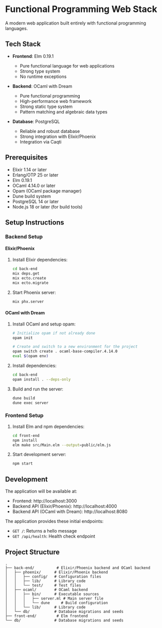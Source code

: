# Functional Programming Web Stack

A modern web application built entirely with functional programming languages.

## Tech Stack

- **Frontend**: Elm 0.19.1
  - Pure functional language for web applications
  - Strong type system
  - No runtime exceptions
  
- **Backend**: OCaml with Dream
  - Pure functional programming
  - High-performance web framework
  - Strong static type system
  - Pattern matching and algebraic data types
  
- **Database**: PostgreSQL
  - Reliable and robust database
  - Strong integration with Elixir/Phoenix
  - Integration via Caqti

## Prerequisites

- Elixir 1.14 or later
- Erlang/OTP 25 or later
- Elm 0.19.1
- OCaml 4.14.0 or later
- Opam (OCaml package manager)
- Dune build system
- PostgreSQL 14 or later
- Node.js 18 or later (for build tools)

## Setup Instructions

### Backend Setup

#### Elixir/Phoenix

1. Install Elixir dependencies:
   ```bash
   cd back-end
   mix deps.get
   mix ecto.create
   mix ecto.migrate
   ```

2. Start Phoenix server:
   ```bash
   mix phx.server
   ```

#### OCaml with Dream

1. Install OCaml and setup opam:
   ```bash
   # Initialize opam if not already done
   opam init
   
   # Create and switch to a new environment for the project
   opam switch create . ocaml-base-compiler.4.14.0
   eval $(opam env)
   ```

2. Install dependencies:
   ```bash
   cd back-end
   opam install . --deps-only
   ```

3. Build and run the server:
   ```bash
   dune build
   dune exec server
   ```

### Frontend Setup

1. Install Elm and npm dependencies:
   ```bash
   cd front-end
   npm install
   elm make src/Main.elm --output=public/elm.js
   ```

2. Start development server:
   ```bash
   npm start
   ```

## Development

The application will be available at:
- Frontend: http://localhost:3000
- Backend API (Elixir/Phoenix): http://localhost:4000
- Backend API (OCaml with Dream): http://localhost:8080

The application provides these initial endpoints:
- `GET /`: Returns a hello message
- `GET /api/health`: Health check endpoint

## Project Structure

```
.
├── back-end/          # Elixir/Phoenix backend and OCaml backend
│   ├── phoenix/      # Elixir/Phoenix backend
│   │   ├── config/   # Configuration files
│   │   ├── lib/      # Library code
│   │   └── test/     # Test files
│   ├── ocaml/        # OCaml backend
│   │   ├── bin/      # Executable sources
│   │   │   ├── server.ml # Main server file
│   │   │   └── dune     # Build configuration
│   │   └── lib/      # Library code
│   └── db/           # Database migrations and seeds
├── front-end/         # Elm frontend
└── db/               # Database migrations and seeds
